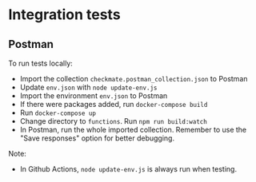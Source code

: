 # Integration tests

## Postman

To run tests locally:

- Import the collection `checkmate.postman_collection.json` to Postman
- Update `env.json` with `node update-env.js`
- Import the environment `env.json` to Postman
- If there were packages added, run `docker-compose build`
- Run `docker-compose up`
- Change directory to `functions`. Run `npm run build:watch`
- In Postman, run the whole imported collection. Remember to use the "Save responses" option for better debugging.

Note:

- In Github Actions, `node update-env.js` is always run when testing.
